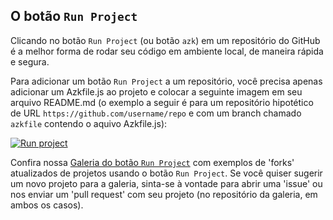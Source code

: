 ## O botão `Run Project`

Clicando no botão `Run Project` (ou botão `azk`) em um repositório do GitHub é a melhor forma de rodar seu código em ambiente local, de maneira rápida e segura.

Para adicionar um botão `Run Project` a um repositório, você precisa apenas adicionar um Azkfile.js ao projeto e colocar a seguinte imagem em seu arquivo README.md (o exemplo a seguir é para um repositório hipotético de URL `https://github.com/username/repo` e com um branch chamado `azkfile` contendo o aquivo Azkfile.js):

[![Run project](https://s3-sa-east-1.amazonaws.com/assets.azk.io/azk-button.png)](http://run-stage.azk.io/start/?repo=username/repo&ref=azkfile)

Confira nossa [Galeria do botão `Run Project`](https://github.com/azk-button/gallery/) com exemplos de 'forks' atualizados de projetos usando o botão `Run Project`. Se você quiser sugerir um novo projeto para a galeria, sinta-se à vontade para abrir uma 'issue' ou nos enviar um 'pull request' com seu projeto (no repositório da galeria, em ambos os casos).
